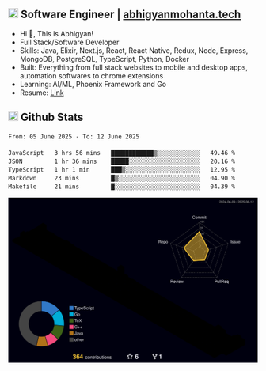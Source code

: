 ## <img src="https://media.giphy.com/media/v1.Y2lkPTc5MGI3NjExNjBuMTFuMDMxcjR0OXp2Zjk5Z3A2ajkzYWpiaDFmdWJhZzY2anM1MCZlcD12MV9naWZzX3NlYXJjaCZjdD1n/UcK7JalnjCz0k/giphy.gif" width="20" height="20" /> Software Engineer | [abhigyanmohanta.tech](https://abhigyanmohanta.tech)


- Hi 👋, This is Abhigyan!
- Full Stack/Software Developer
- Skills: Java, Elixir, Next.js, React, React Native, Redux, Node, Express, MongoDB, PostgreSQL, TypeScript, Python, Docker
- Built: Everything from full stack websites to mobile and desktop apps, automation softwares to chrome extensions
- Learning: AI/ML, Phoenix Framework and Go
- Resume: [Link](https://abhigyan-mohanta.github.io/resume/)


## <img src="https://media.giphy.com/media/v1.Y2lkPTc5MGI3NjExOTVzbjE3Z3F6bDhrNGtzYWpiODJkeTRhcHRqN3MwaGV2cTZ3ajR3eCZlcD12MV9naWZzX3NlYXJjaCZjdD1n/o0vwzuFwCGAFO/giphy.gif" width="20" height="20" /> Github Stats
<!--START_SECTION:waka-->

```txt
From: 05 June 2025 - To: 12 June 2025

JavaScript   3 hrs 56 mins   ████████████▒░░░░░░░░░░░░   49.46 %
JSON         1 hr 36 mins    █████░░░░░░░░░░░░░░░░░░░░   20.16 %
TypeScript   1 hr 1 min      ███▒░░░░░░░░░░░░░░░░░░░░░   12.95 %
Markdown     23 mins         █▒░░░░░░░░░░░░░░░░░░░░░░░   04.90 %
Makefile     21 mins         █░░░░░░░░░░░░░░░░░░░░░░░░   04.39 %
```

<!--END_SECTION:waka-->
![](./profile-3d-contrib/profile-night-rainbow.svg)

